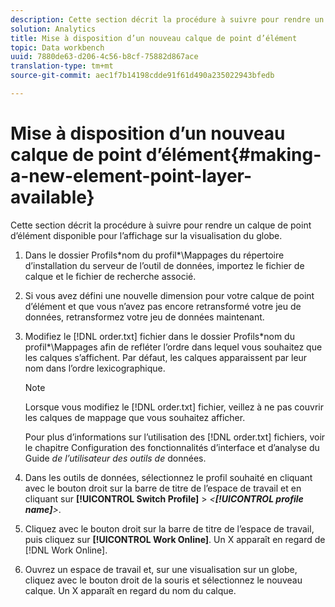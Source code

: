 ```yaml
---
description: Cette section décrit la procédure à suivre pour rendre un calque de point d’élément disponible pour l’affichage sur la visualisation du globe.
solution: Analytics
title: Mise à disposition d’un nouveau calque de point d’élément
topic: Data workbench
uuid: 7880de63-d206-4c56-b8cf-75882d867ace
translation-type: tm+mt
source-git-commit: aec1f7b14198cdde91f61d490a235022943bfedb

---
```



# Mise à disposition d’un nouveau calque de point d’élément{#making-a-new-element-point-layer-available}

Cette section décrit la procédure à suivre pour rendre un calque de point d’élément disponible pour l’affichage sur la visualisation du globe.

1. Dans le dossier Profils\*nom du profil*\Mappages du répertoire d’installation du serveur de l’outil de données, importez le fichier de calque et le fichier de recherche associé.
1. Si vous avez défini une nouvelle dimension pour votre calque de point d’élément et que vous n’avez pas encore retransformé votre jeu de données, retransformez votre jeu de données maintenant.
1. Modifiez le [!DNL order.txt] fichier dans le dossier Profils\*nom du profil*\Mappages afin de refléter l’ordre dans lequel vous souhaitez que les calques s’affichent. Par défaut, les calques apparaissent par leur nom dans l’ordre lexicographique.

   >[!NOTE]
   >
   >Lorsque vous modifiez le [!DNL order.txt] fichier, veillez à ne pas couvrir les calques de mappage que vous souhaitez afficher.

   Pour plus d’informations sur l’utilisation des [!DNL order.txt] fichiers, voir le chapitre Configuration des fonctionnalités d’interface et d’analyse du Guide *de l’utilisateur des outils de* données.

1. Dans les outils de données, sélectionnez le profil souhaité en cliquant avec le bouton droit sur la barre de titre de l’espace de travail et en cliquant sur **[!UICONTROL Switch Profile]** > *&lt;**[!UICONTROL profile name]**>*.
1. Cliquez avec le bouton droit sur la barre de titre de l’espace de travail, puis cliquez sur **[!UICONTROL Work Online]**. Un X apparaît en regard de [!DNL Work Online].
1. Ouvrez un espace de travail et, sur une visualisation sur un globe, cliquez avec le bouton droit de la souris et sélectionnez le nouveau calque. Un X apparaît en regard du nom du calque.

